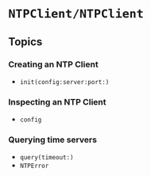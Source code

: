 # ``NTPClient/NTPClient``

## Topics

### Creating an NTP Client

- ``init(config:server:port:)``

### Inspecting an NTP Client

- ``config``

### Querying time servers

- ``query(timeout:)``
- ``NTPError``

